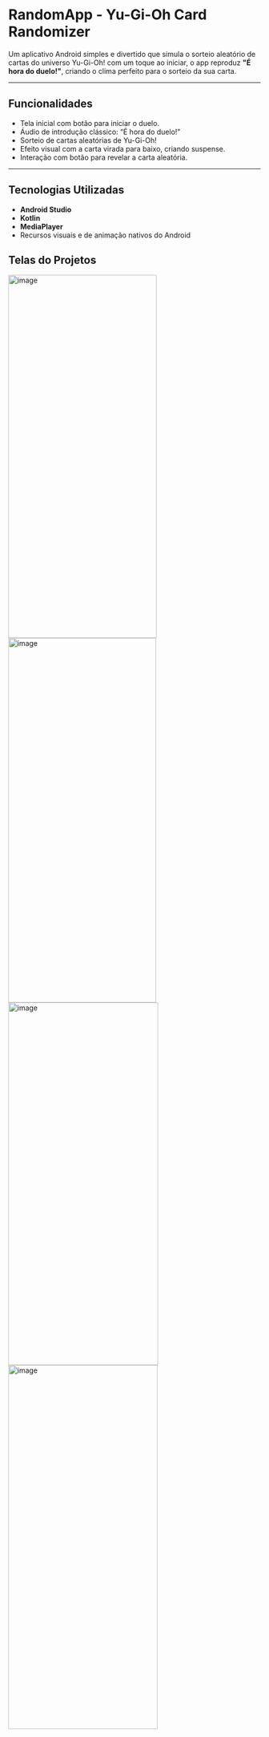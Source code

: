 # RandomApp - Yu-Gi-Oh Card Randomizer

Um aplicativo Android simples e divertido que simula o sorteio aleatório de cartas do universo Yu-Gi-Oh! com um toque ao iniciar, o app reproduz **"É hora do duelo!"**, criando o clima perfeito para o sorteio da sua carta.

---

## Funcionalidades

- Tela inicial com botão para iniciar o duelo.
- Áudio de introdução clássico: “É hora do duelo!”
- Sorteio de cartas aleatórias de Yu-Gi-Oh!
- Efeito visual com a carta virada para baixo, criando suspense.
- Interação com botão para revelar a carta aleatória.

---

## Tecnologias Utilizadas

- **Android Studio**
- **Kotlin**
- **MediaPlayer**
- Recursos visuais e de animação nativos do Android

## Telas do Projetos

<img width="296" height="724" alt="image" src="https://github.com/user-attachments/assets/fc7e684f-26c7-43cf-a7ec-1e302746e690" />   <img width="295" height="727" alt="image" src="https://github.com/user-attachments/assets/94e09cc2-fd5a-42e5-b8f7-e4d8384661b2" />  
<img width="299" height="723" alt="image" src="https://github.com/user-attachments/assets/9406e88a-a027-4424-bada-04de79545ffb" />  <img width="298" height="726" alt="image" src="https://github.com/user-attachments/assets/c4cc96b3-52bb-4e75-b504-0980eeb03a2d" />
